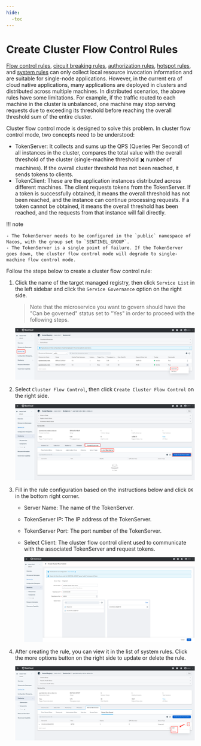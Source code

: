 ```yaml
---
hide:
  -toc
---
```


# Create Cluster Flow Control Rules

[Flow control rules](flow-control.md), [circuit breaking rules](circuit-breaker.md), [authorization rules](auth.md), [hotspot rules](hotspot.md), and [system rules](system.md) can only collect local resource invocation information and are suitable for single-node applications. However, in the current era of cloud native applications, many applications are deployed in clusters and distributed across multiple machines. In distributed scenarios, the above rules have some limitations. For example, if the traffic routed to each machine in the cluster is unbalanced, one machine may stop serving requests due to exceeding its threshold before reaching the overall threshold sum of the entire cluster.

Cluster flow control mode is designed to solve this problem. In cluster flow control mode, two concepts need to be understood:

- TokenServer: It collects and sums up the QPS (Queries Per Second) of all instances in the cluster, compares the total value with the overall threshold of the cluster (single-machine threshold ✖️ number of machines). If the overall cluster threshold has not been reached, it sends tokens to clients.
- TokenClient: These are the application instances distributed across different machines. The client requests tokens from the TokenServer. If a token is successfully obtained, it means the overall threshold has not been reached, and the instance can continue processing requests. If a token cannot be obtained, it means the overall threshold has been reached, and the requests from that instance will fail directly.

!!! note

    - The TokenServer needs to be configured in the `public` namespace of Nacos, with the group set to `SENTINEL_GROUP`.
    - The TokenServer is a single point of failure. If the TokenServer goes down, the cluster flow control mode will degrade to single-machine flow control mode.

Follow the steps below to create a cluster flow control rule:

1. Click the name of the target managed registry, then click `Service List` in the left sidebar and click the `Service Governance` option on the right side.

    > Note that the microservice you want to govern should have the "Can be governed" status set to "Yes" in order to proceed with the following steps.

   ![](../../../images/gov00.png)

2. Select `Cluster Flow Control`, then click `Create Cluster Flow Control` on the right side.

   ![](../../../images/gov17.png)

3. Fill in the rule configuration based on the instructions below and click `OK` in the bottom right corner.

    - Server Name: The name of the TokenServer.
    - TokenServer IP: The IP address of the TokenServer.
    - TokenServer Port: The port number of the TokenServer.
    - Select Client: The cluster flow control client used to communicate with the associated TokenServer and request tokens.

      ![](../../../images/gov18.png)

4. After creating the rule, you can view it in the list of system rules. Click the more options button on the right side to update or delete the rule.

   ![](../../../images/gov19.png)
